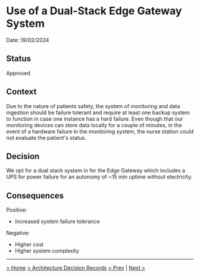 # Use of a Dual-Stack Edge Gateway System

Date: 19/02/2024

## Status

Approved

## Context

Due to the nature of patients safety, the system of monitoring and data ingestion should be failure tolerant and require at least one backup system to function in case one instance has a hard failure.
Even though that our monitoring devices can store data locally for a couple of minutes, in the event of a hardware failure in the monitoring system, the nurse station could not evaluate the patient's status.


## Decision

We opt for a dual stack system in for the Edge Gateway which includes a UPS for power failure for an autonomy of ~15 min uptime without electricity.

## Consequences

Positive:

- Increased system failure tolerance


Negative:

- Higher cost
- Higher system complexity 

--- 
[> Home](../README.md)    [> Architecture Decision Records](README.md)
[< Prev](03-Software.md)  |  [Next >](05-DeployementSystem.md)